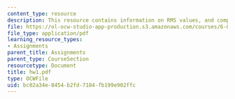 ```yaml
---
content_type: resource
description: This resource contains information on RMS values, and complex numbers.
file: https://ol-ocw-studio-app-production.s3.amazonaws.com/courses/6-071j-introduction-to-electronics-signals-and-measurement-spring-2006/bc02a34e8454b2fd7184fb199e902ffc_hw1.pdf
file_type: application/pdf
learning_resource_types:
- Assignments
parent_title: Assignments
parent_type: CourseSection
resourcetype: Document
title: hw1.pdf
type: OCWFile
uid: bc02a34e-8454-b2fd-7184-fb199e902ffc
---
```

